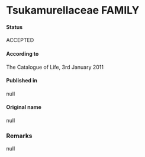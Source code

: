 # Tsukamurellaceae FAMILY

#### Status
ACCEPTED

#### According to
The Catalogue of Life, 3rd January 2011

#### Published in
null

#### Original name
null

### Remarks
null